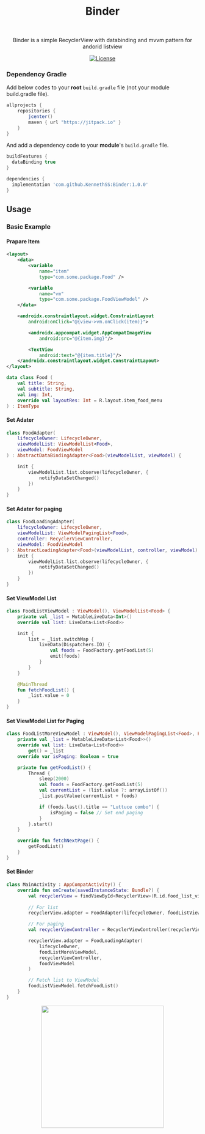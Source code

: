 <h1 align="center">Binder</h1></br>

<p align="center">
Binder is a simple RecyclerView with databinding and mvvm pattern for andorid listview
</p>

<p align="center">
  <a href="https://opensource.org/licenses/Apache-2.0"><img alt="License" src="https://img.shields.io/badge/License-Apache%202.0-blue.svg"/></a>
</p>

### Dependency Gradle 
Add below codes to your **root** `build.gradle` file (not your module build.gradle file).
```gradle
allprojects {
    repositories {
        jcenter()
        maven { url "https://jitpack.io" }
    }
}
```

And add a dependency code to your **module**'s `build.gradle` file.
```gradle
buildFeatures {
  dataBinding true
}
```

```gradle
dependencies {
  implementation 'com.github.KennethSS:Binder:1.0.0'
}
```


## Usage
### Basic Example

#### Prapare Item
```xml
<layout>
    <data>
        <variable
            name="item"
            type="com.some.package.Food" />

        <variable
            name="vm"
            type="com.some.package.FoodViewModel" />
    </data>

    <androidx.constraintlayout.widget.ConstraintLayout
        android:onClick="@{view->vm.onClick(item)}">

        <androidx.appcompat.widget.AppCompatImageView
            android:src="@{item.img}"/>

        <TextView
            android:text="@{item.title}"/>
    </androidx.constraintlayout.widget.ConstraintLayout>
</layout>
```

```kotlin
data class Food (
    val title: String,
    val subtitle: String,
    val img: Int,
    override val layoutRes: Int = R.layout.item_food_menu
) : ItemType
```

#### Set Adater
```kotlin
class FoodAdapter(
    lifecycleOwner: LifecycleOwner,
    viewModelList: ViewModelList<Food>,
    viewModel: FoodViewModel
) : AbstractDataBindingAdapter<Food>(viewModelList, viewModel) {

    init {
        viewModelList.list.observe(lifecycleOwner, {
            notifyDataSetChanged()
        })
    }
}
```

#### Set Adater for paging
```kotlin
class FoodLoadingAdapter(
    lifecycleOwner: LifecycleOwner,
    viewModelList: ViewModelPagingList<Food>,
    controller: RecyclerViewController,
    viewModel: FoodViewModel
) : AbstractLoadingAdapter<Food>(viewModelList, controller, viewModel) {
    init {
        viewModelList.list.observe(lifecycleOwner, {
            notifyDataSetChanged()
        })
    }
}
```

#### Set ViewModel List
```kotlin
class FoodListViewModel : ViewModel(), ViewModelList<Food> {
    private val _list = MutableLiveData<Int>()
    override val list: LiveData<List<Food>>

    init {
        list = _list.switchMap {
            liveData(Dispatchers.IO) {
                val foods = FoodFactory.getFoodList(5)
                emit(foods)
            }
        }
    }

    @MainThread
    fun fetchFoodList() {
        _list.value = 0
    }
}
```

#### Set ViewModel List for Paging
```kotlin
class FoodListMoreViewModel : ViewModel(), ViewModelPagingList<Food>, PagingListener {
    private val _list = MutableLiveData<List<Food>>()
    override val list: LiveData<List<Food>>
        get() = _list
    override var isPaging: Boolean = true

    private fun getFoodList() {
        Thread {
            sleep(2000)
            val foods = FoodFactory.getFoodList(5)
            val currentList = (list.value ?: arrayListOf())
            _list.postValue(currentList + foods)

            if (foods.last().title == "Luttuce combo") {
                isPaging = false // Set end paging
            }
        }.start()
    }

    override fun fetchNextPage() {
        getFoodList()
    }
}
```

#### Set Binder 
```kotlin
class MainActivity : AppCompatActivity() {
    override fun onCreate(savedInstanceState: Bundle?) {
        val recyclerView = findViewById<RecyclerView>(R.id.food_list_view)
        
        // For list
        recyclerView.adapter = FoodAdapter(lifecycleOwner, foodListViewModel, foodViewModel)

        // For paging
        val recyclerViewController = RecyclerViewController(recyclerView, foodListMoreViewModel)

        recyclerView.adapter = FoodLoadingAdapter(
            lifecycleOwner,
            foodListMoreViewModel,
            recyclerViewController,
            foodViewModel
        )

        // Fetch list to ViewModel
        foodListViewModel.fetchFoodList()
    }
}
```

<p align="center">
  <img width="320" src="https://user-images.githubusercontent.com/39362939/95305625-32dd3400-08c1-11eb-88b3-92be623a5aca.gif">
</p>
